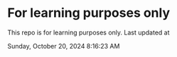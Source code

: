 # For learning purposes only
This repo is for learning purposes only.
Last updated at

Sunday, October 20, 2024 8:16:23 AM

